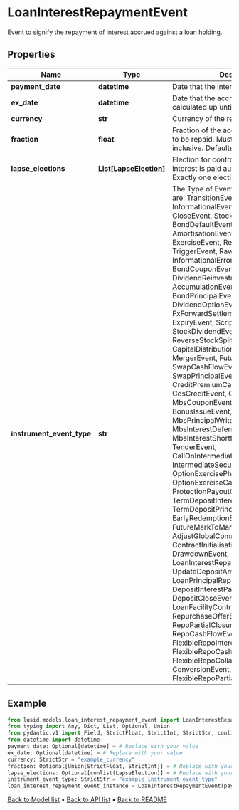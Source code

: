 # LoanInterestRepaymentEvent

Event to signify the repayment of interest accrued against a loan holding.
## Properties
Name | Type | Description | Notes
------------ | ------------- | ------------- | -------------
**payment_date** | **datetime** | Date that the interest is due to be paid. | [optional] 
**ex_date** | **datetime** | Date that the accrued interest is calculated up until. | [optional] 
**currency** | **str** | Currency of the repayment. | 
**fraction** | **float** | Fraction of the accrued on the holding to be repaid.  Must be between 0 and 1, inclusive.  Defaults to 1 if not set. | [optional] 
**lapse_elections** | [**List[LapseElection]**](LapseElection.md) | Election for controlling whether the interest is paid automatically or not.  Exactly one election must be provided. | [optional] 
**instrument_event_type** | **str** | The Type of Event. The available values are: TransitionEvent, InformationalEvent, OpenEvent, CloseEvent, StockSplitEvent, BondDefaultEvent, CashDividendEvent, AmortisationEvent, CashFlowEvent, ExerciseEvent, ResetEvent, TriggerEvent, RawVendorEvent, InformationalErrorEvent, BondCouponEvent, DividendReinvestmentEvent, AccumulationEvent, BondPrincipalEvent, DividendOptionEvent, MaturityEvent, FxForwardSettlementEvent, ExpiryEvent, ScripDividendEvent, StockDividendEvent, ReverseStockSplitEvent, CapitalDistributionEvent, SpinOffEvent, MergerEvent, FutureExpiryEvent, SwapCashFlowEvent, SwapPrincipalEvent, CreditPremiumCashFlowEvent, CdsCreditEvent, CdxCreditEvent, MbsCouponEvent, MbsPrincipalEvent, BonusIssueEvent, MbsPrincipalWriteOffEvent, MbsInterestDeferralEvent, MbsInterestShortfallEvent, TenderEvent, CallOnIntermediateSecuritiesEvent, IntermediateSecuritiesDistributionEvent, OptionExercisePhysicalEvent, OptionExerciseCashEvent, ProtectionPayoutCashFlowEvent, TermDepositInterestEvent, TermDepositPrincipalEvent, EarlyRedemptionEvent, FutureMarkToMarketEvent, AdjustGlobalCommitmentEvent, ContractInitialisationEvent, DrawdownEvent, LoanInterestRepaymentEvent, UpdateDepositAmountEvent, LoanPrincipalRepaymentEvent, DepositInterestPaymentEvent, DepositCloseEvent, LoanFacilityContractRolloverEvent, RepurchaseOfferEvent, RepoPartialClosureEvent, RepoCashFlowEvent, FlexibleRepoInterestPaymentEvent, FlexibleRepoCashFlowEvent, FlexibleRepoCollateralEvent, ConversionEvent, FlexibleRepoPartialClosureEvent | 
## Example

```python
from lusid.models.loan_interest_repayment_event import LoanInterestRepaymentEvent
from typing import Any, Dict, List, Optional, Union
from pydantic.v1 import Field, StrictFloat, StrictInt, StrictStr, conlist, validator
from datetime import datetime
payment_date: Optional[datetime] = # Replace with your value
ex_date: Optional[datetime] = # Replace with your value
currency: StrictStr = "example_currency"
fraction: Optional[Union[StrictFloat, StrictInt]] = # Replace with your value
lapse_elections: Optional[conlist(LapseElection)] = # Replace with your value
instrument_event_type: StrictStr = "example_instrument_event_type"
loan_interest_repayment_event_instance = LoanInterestRepaymentEvent(payment_date=payment_date, ex_date=ex_date, currency=currency, fraction=fraction, lapse_elections=lapse_elections, instrument_event_type=instrument_event_type)

```

[Back to Model list](../README.md#documentation-for-models) &#8226; [Back to API list](../README.md#documentation-for-api-endpoints) &#8226; [Back to README](../README.md)

